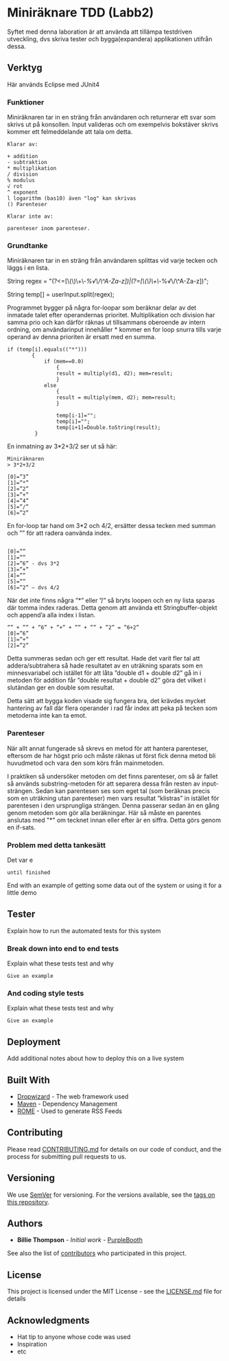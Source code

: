 # Miniräknare TDD (Labb2)

Syftet med denna laboration är att använda att tillämpa testdriven utveckling, dvs skriva tester och bygga(expandera) applikationen utifrån dessa. 

## Verktyg

Här används Eclipse med JUnit4 

### Funktioner

Miniräknaren tar in en sträng från användaren och returnerar ett svar som skrivs ut på konsollen. Input valideras och om exempelvis bokstäver skrivs kommer ett felmeddelande att tala om detta.


 

```
Klarar av:

+ addition 
- subtraktion
* multiplikation
/ division
% modulus 
√ rot
^ exponent 
l logarithm (bas10) även "log" kan skrivas
() Parenteser

Klarar inte av:

parenteser inom parenteser.

```

### Grundtanke

Miniräknaren tar in en sträng från användaren splittas vid varje tecken och läggs i en lista. 

String regex = "(?<=[\\(\\)\\+\\-*%√\\/\\^A-Za-z])|(?=[\\(\\)\\+\\-*%√\\/\\^A-Za-z])";

String temp[] = userInput.split(regex);

Programmet bygger på några for-loopar som beräknar delar av det inmatade talet efter operandernas prioritet. Multiplikation och division har samma prio och kan därför räknas ut tillsammans oberoende av intern ordning, om användarinput innehåller * kommer en for loop snurra tills varje operand av denna prioriten är ersatt med en summa.

```
if (temp[i].equals(("*"))) 
		{
			if (mem==0.0) 
				{
				result = multiply(d1, d2); mem=result;	
				}
			else 
				{
				result = multiply(mem, d2); mem=result;		
				}
					
				temp[i-1]="";
				temp[i]="";
				temp[i+1]=Double.toString(result);
		 }
```


En inmatning av 3*2+3/2 ser ut så här:

```
Miniräknaren
> 3*2+3/2  

[0]=”3”
[1]=”*”
[2]=”2”
[3]=”+”
[4]=”4”
[5]=”/”
[6]=”2”

```

En for-loop tar hand om 3*2 och 4/2, ersätter dessa tecken med summan och ”” för att radera oanvända index.

```

[0]=””
[1]=””
[2]=”6” - dvs 3*2
[3]=”+”
[4]=””
[5]=””
[6]=”2” – dvs 4/2
```

När det inte finns några ”*” eller ”/” så bryts loopen och en ny lista sparas där tomma index raderas. Detta genom att använda ett Stringbuffer-objekt och append’a alla index i listan.

```
”” + ”” + ”6” + ”+” + ”” + ”” + ”2” = ”6+2”
[0]=”6”  
[1]=”+”
[2]=”2” 
```

Detta summeras sedan och ger ett resultat. Hade det varit fler tal att addera/subtrahera så hade resultatet av en uträkning sparats som en minnesvariabel och istället för att låta ”double d1 + double d2” gå in i metoden för addition får ”double resultat + double d2” göra det vilket i slutändan ger en double som resultat.

Detta sätt att bygga koden visade sig fungera bra, det krävdes mycket hantering av fall där flera operander i rad får index att peka på tecken som metoderna inte kan ta emot.

### Parenteser

När allt annat fungerade så skrevs en metod för att hantera parenteser, eftersom de har högst prio och måste räknas ut först fick denna metod bli huvudmetod och vara den som körs från mainmetoden. 

I praktiken så undersöker metoden om det finns parenteser, om så är fallet så används substring-metoden för att separera dessa från resten av input-strängen. Sedan kan parentesen ses som eget tal (som beräknas precis som en uträkning utan parenteser) men vars resultat ”klistras” in istället för parentesen i den ursprungliga strängen. Denna passerar sedan än en gång genom metoden som gör alla beräkningar. Här så måste en parentes anslutas med "*" om tecknet innan eller efter är en siffra. Detta görs genom en if-sats.


### Problem med detta tankesätt

Det var e

```
until finished
```

End with an example of getting some data out of the system or using it for a little demo

## Tester

Explain how to run the automated tests for this system

### Break down into end to end tests

Explain what these tests test and why

```
Give an example
```

### And coding style tests

Explain what these tests test and why

```
Give an example
```

## Deployment

Add additional notes about how to deploy this on a live system

## Built With

* [Dropwizard](http://www.dropwizard.io/1.0.2/docs/) - The web framework used
* [Maven](https://maven.apache.org/) - Dependency Management
* [ROME](https://rometools.github.io/rome/) - Used to generate RSS Feeds

## Contributing

Please read [CONTRIBUTING.md](https://gist.github.com/PurpleBooth/b24679402957c63ec426) for details on our code of conduct, and the process for submitting pull requests to us.

## Versioning

We use [SemVer](http://semver.org/) for versioning. For the versions available, see the [tags on this repository](https://github.com/your/project/tags). 

## Authors

* **Billie Thompson** - *Initial work* - [PurpleBooth](https://github.com/PurpleBooth)

See also the list of [contributors](https://github.com/your/project/contributors) who participated in this project.

## License

This project is licensed under the MIT License - see the [LICENSE.md](LICENSE.md) file for details

## Acknowledgments

* Hat tip to anyone whose code was used
* Inspiration
* etc

